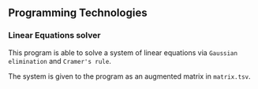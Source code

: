 ## Programming Technologies
### Linear Equations solver

This program is able to solve a system of linear equations via `Gaussian elimination` and `Cramer's rule`.

The system is given to the program as an augmented matrix in `matrix.tsv`.
